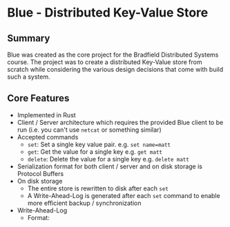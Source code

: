 # Blue - Distributed Key-Value Store

## Summary

Blue was created as the core project for the Bradfield Distributed Systems course. The project was to create a distributed Key-Value store from scratch while considering the various design decisions that come with build such a system.

## Core Features

- Implemented in Rust
- Client / Server architecture which requires the provided Blue client to be run (i.e. you can't use `netcat` or something similar)
- Accepted commands
  - `set`: Set a single key value pair. e.g. `set name=matt`
  - `get`: Get the value for a single key e.g. `get matt`
  - `delete`: Delete the value for a single key e.g. `delete matt`
- Serialization format for both client / server and on disk storage is Protocol Buffers
- On disk storage
  - The entire store is rewritten to disk after each `set`
  - A Write-Ahead-Log is generated after each `set` command to enable more efficient backup / synchronization
- Write-Ahead-Log
  - Format:
